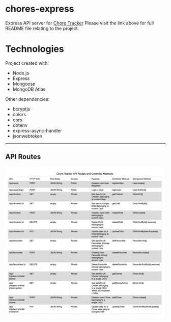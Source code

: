 # chores-express

Express API server for [Chore Tracker](https://github.com/edwalters99/chores-react)
Please visit the link above for full README file relating to the project.

# Technologies
Project created with:
* Node.js 
* Express
* Mongoose
* MongoDB Atlas

Other dependencies:
* bcryptjs
* colors
* cors
* dotenv
* express-async-handler
* jsonwebtoken

---------------------------------------------------------------

## API Routes
<img src="/readme_images/api_routes.jpg" width="750" alt="API Routes">


